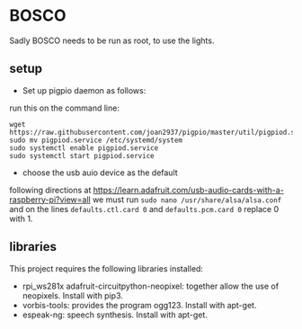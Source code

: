# BOSCO

Sadly BOSCO needs to be run as root, to use the lights.

## setup

* Set up pigpio daemon as follows: 

run this on the command line:

    wget https://raw.githubusercontent.com/joan2937/pigpio/master/util/pigpiod.service
    sudo mv pigpiod.service /etc/systemd/system
    sudo systemctl enable pigpiod.service
    sudo systemctl start pigpiod.service

* choose the usb auio device as the default

following directions at https://learn.adafruit.com/usb-audio-cards-with-a-raspberry-pi?view=all
we must run `sudo nano /usr/share/alsa/alsa.conf` and 
on the lines `defaults.ctl.card 0` and `defaults.pcm.card 0`
replace 0 with 1.

## libraries

This project requires the following libraries installed:

* rpi_ws281x adafruit-circuitpython-neopixel: together allow the use of neopixels. Install with pip3.
* vorbis-tools: provides the program ogg123. Install with apt-get.
* espeak-ng: speech synthesis. Install with apt-get.